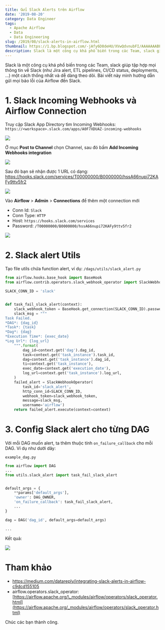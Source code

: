 ```yaml
---
title: Gửi Slack Alerts trên Airflow
date: '2019-08-20'
category: Data Engineer
tags:
  - Apache Airflow
  - Data
  - Data Engineering
slug: /2019/08/slack-alerts-in-airflow.html
thumbnail: https://1.bp.blogspot.com/-jAfy6D8deHU/XVwQdvnubFI/AAAAAAABFzg/b3ASQC3mmtozUhAQPdBRa3mJGE-Cd23GgCLcBGAs/s1600/airflow-alert-slack.png
description: Slack là một công cụ khá phổ biến trong các Team, slack giúp tập hợp mọi thông tin về Slack (như Jira alert, ETL pipelines, CI/CD status, deployments, ...) một cách thống nhất và dễ dàng theo dõi. Bài viết này mình hướng dẫn gửi mọi báo lỗi của Airflow đến Slack.
---
```


Slack là một công cụ khá phổ biến trong các Team, slack giúp tập hợp mọi thông tin về Slack (như Jira alert, ETL pipelines, CI/CD status, deployments, ...) một cách thống nhất và dễ dàng theo dõi. Bài viết này mình hướng dẫn gửi mọi báo lỗi của Airflow đến Slack.

# 1. Slack Incoming Webhooks và Airflow Connection

Truy cập Slack App Directory tìm Incoming Webhooks: `https://<workspace>.slack.com/apps/A0F7XDUAZ-incoming-webhooks`

![](https://1.bp.blogspot.com/-mskOJFO7b-8/XVwRLj7cHfI/AAAAAAABFzo/RL59VK0ntqE5tS4B_N2n_Fw9loUQ4nR4QCLcBGAs/s1600/Pasted_Image_8_20_19__10_25_PM.png)

Ở mục **Post to Channel** chọn Channel, sau đó bấm **Add Incoming Webhooks integration**

![](https://1.bp.blogspot.com/-YwSGP7SSxg4/XVwRuuixzcI/AAAAAAABFzw/ukZRvTux-g0AM6MVGJdwyvKDMqFpfDpLgCLcBGAs/s1600/Screen%2BShot%2B2019-08-20%2Bat%2B10.28.21%2BPM.png)

Sau đó bạn sẽ nhận được 1 URL có dạng:
https://hooks.slack.com/services/T00000000/B0000000/hssA66nupi72KAFy9ttv5fr2

![](https://1.bp.blogspot.com/-5wTS8VRYK4M/XVwSPb4dlTI/AAAAAAABFz8/mnADDTCj0eEAe-WsLN5yaCTWVPOlkefxgCLcBGAs/s1600/Pasted_Image_8_20_19__10_29_PM.png)

Vào **Airflow** > **Admin** > **Connections** để thêm một connection mới

- Conn Id: `Slack`
- Conn Type: `HTTP`
- Host: `https://hooks.slack.com/services`
- Password: `/T00000000/B0000000/hssA66nupi72KAFy9ttv5fr2`

![](https://1.bp.blogspot.com/-zoKGhbURtjo/XVwVX5YOLTI/AAAAAAABF0I/3oitPGuOHwweJLli5Kjai8bC-Bbp7ighQCLcBGAs/s1600/Pasted_Image_8_20_19__10_43_PM.png)

# 2. Slack alert Utils

Tạo file utils chứa function alert, ví dụ: `/dags/utils/slack_alert.py`

```python
from airflow.hooks.base_hook import BaseHook
from airflow.contrib.operators.slack_webhook_operator import SlackWebhookOperator

SLACK_CONN_ID = 'slack'


def task_fail_slack_alert(context):
    slack_webhook_token = BaseHook.get_connection(SLACK_CONN_ID).password
    slack_msg = """
Task Failed.
*DAG*: {dag_id}
*Task*: {task}
*Dag*: {dag}
*Execution Time*: {exec_date}
*Log Url*: {log_url}
    """.format(
        dag_id=context.get('dag').dag_id,
        task=context.get('task_instance').task_id,
        dag=context.get('task_instance').dag_id,
        ti=context.get('task_instance'),
        exec_date=context.get('execution_date'),
        log_url=context.get('task_instance').log_url,
    )
    failed_alert = SlackWebhookOperator(
        task_id='slack_alert',
        http_conn_id=SLACK_CONN_ID,
        webhook_token=slack_webhook_token,
        message=slack_msg,
        username='airflow')
    return failed_alert.execute(context=context)
```

# 3. Config Slack alert cho từng DAG

Với mỗi DAG muốn alert, ta thêm thuộc tính `on_failure_callback` cho mỗi DAG. Ví dụ như dưới dây:

`example_dag.py`

```py
from airflow import DAG
...
from utils.slack_alert import task_fail_slack_alert


default_args = {
    **params['default_args'],
    'owner': DAG_OWNER,
    'on_failure_callback': task_fail_slack_alert,
    ...
}

dag = DAG('dag_id', default_args=default_args)

...
```

Kết quả:

![](https://1.bp.blogspot.com/-jAfy6D8deHU/XVwQdvnubFI/AAAAAAABFzg/b3ASQC3mmtozUhAQPdBRa3mJGE-Cd23GgCLcBGAs/s1600/airflow-alert-slack.png)

# Tham khảo

- https://medium.com/datareply/integrating-slack-alerts-in-airflow-c9dcd155105
- airflow.operators.slack_operator: [https://airflow.apache.org/\_modules/airflow/operators/slack_operator.html](https://airflow.apache.org/_modules/airflow/operators/slack_operator.html)

Chúc các bạn thành công.
